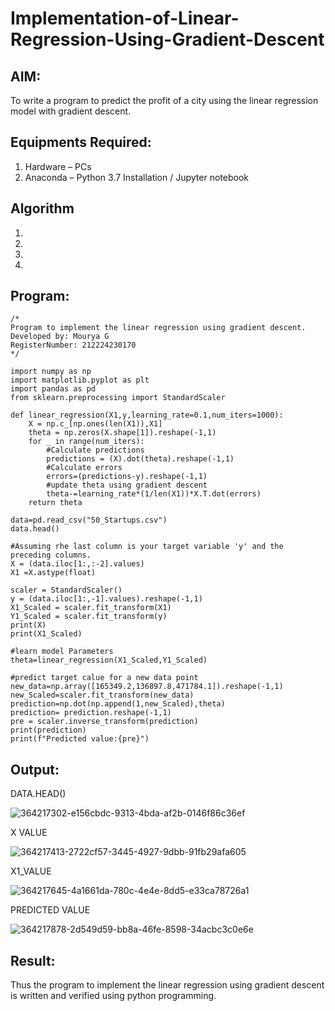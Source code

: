 # Implementation-of-Linear-Regression-Using-Gradient-Descent

## AIM:
To write a program to predict the profit of a city using the linear regression model with gradient descent.

## Equipments Required:
1. Hardware – PCs
2. Anaconda – Python 3.7 Installation / Jupyter notebook

## Algorithm
1. 
2. 
3. 
4. 

## Program:
```
/*
Program to implement the linear regression using gradient descent.
Developed by: Mourya G
RegisterNumber: 212224230170
*/
```
```
import numpy as np
import matplotlib.pyplot as plt
import pandas as pd
from sklearn.preprocessing import StandardScaler

def linear_regression(X1,y,learning_rate=0.1,num_iters=1000):
    X = np.c_[np.ones(len(X1)),X1]
    theta = np.zeros(X.shape[1]).reshape(-1,1)
    for _ in range(num_iters):
        #Calculate predictions
        predictions = (X).dot(theta).reshape(-1,1)
        #Calculate errors
        errors=(predictions-y).reshape(-1,1)
        #update theta using gradient descent
        theta-=learning_rate*(1/len(X1))*X.T.dot(errors)
    return theta

data=pd.read_csv("50_Startups.csv")
data.head()

#Assuming rhe last column is your target variable 'y' and the preceding columns.
X = (data.iloc[1:,:-2].values)
X1 =X.astype(float)

scaler = StandardScaler()
y = (data.iloc[1:,-1].values).reshape(-1,1)
X1_Scaled = scaler.fit_transform(X1)
Y1_Scaled = scaler.fit_transform(y)
print(X)
print(X1_Scaled)

#learn model Parameters
theta=linear_regression(X1_Scaled,Y1_Scaled)

#predict target calue for a new data point
new_data=np.array([165349.2,136897.8,471784.1]).reshape(-1,1)
new_Scaled=scaler.fit_transform(new_data)
prediction=np.dot(np.append(1,new_Scaled),theta)
prediction= prediction.reshape(-1,1)
pre = scaler.inverse_transform(prediction)
print(prediction)
print(f"Predicted value:{pre}")
```

## Output:
DATA.HEAD()

![364217302-e156cbdc-9313-4bda-af2b-0146f86c36ef](https://github.com/user-attachments/assets/7f66e59b-133a-4a90-9ea2-fbe7d035c008)


X VALUE


![364217413-2722cf57-3445-4927-9dbb-91fb29afa605](https://github.com/user-attachments/assets/1bcd5c83-f6f3-4324-adaf-48b47a6e6c14)


X1_VALUE


![364217645-4a1661da-780c-4e4e-8dd5-e33ca78726a1](https://github.com/user-attachments/assets/1f71017f-a18b-490d-9b85-90ec02fc72ed)


PREDICTED VALUE


![364217878-2d549d59-bb8a-46fe-8598-34acbc3c0e6e](https://github.com/user-attachments/assets/d242835a-26fa-4d37-a3b7-ceb60482021d)




## Result:
Thus the program to implement the linear regression using gradient descent is written and verified using python programming.
